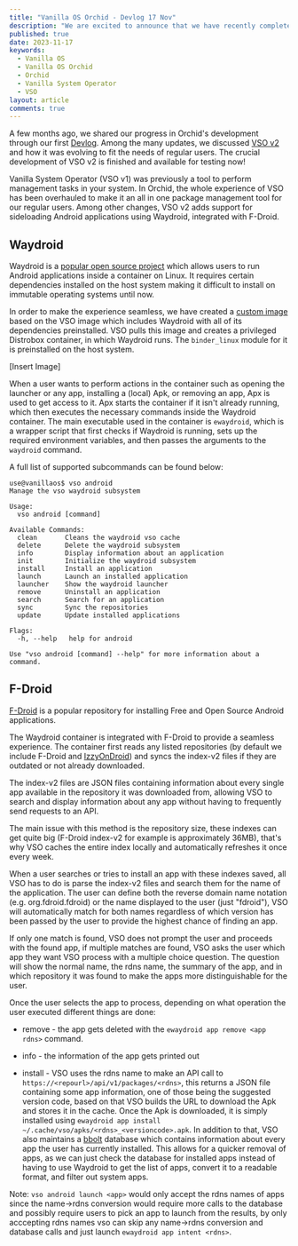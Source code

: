 ```yaml
---
title: "Vanilla OS Orchid - Devlog 17 Nov"
description: "We are excited to announce that we have recently completed the Waydroid integration with F-Droid support in VSO."
published: true
date: 2023-11-17
keywords:
  - Vanilla OS
  - Vanilla OS Orchid
  - Orchid
  - Vanilla System Operator
  - VSO
layout: article
comments: true
---
```


A few months ago, we shared our progress in Orchid's development through our first [Devlog](https://vanillaos.org/blog/article/2023-06-11/vanilla-os-orchid---devlog-11-jun). Among the many updates, we discussed [VSO v2](https://vanillaos.org/blog/article/2023-06-11/vanilla-os-orchid---devlog-11-jun#vso-as-a-system-package-manager) and how it was evolving to fit the needs of regular users. The crucial development of VSO v2 is finished and available for testing now!

Vanilla System Operator (VSO v1) was previously a tool to perform management tasks in your system. In Orchid, the whole experience of VSO has been overhauled to make it an all in one package management tool for our regular users. Among other changes, VSO v2 adds support for sideloading Android applications using Waydroid, integrated with F-Droid.

## Waydroid

Waydroid is a [popular open source project](https://waydro.id) which allows users to run Android applications inside a container on Linux. It requires certain dependencies installed on the host system making it difficult to install on immutable operating systems until now.

In order to make the experience seamless, we have created a [custom image](https://github.com/Vanilla-OS/waydroid-image) based on the VSO image which includes Waydroid with all of its dependencies preinstalled. VSO pulls this image and creates a privileged Distrobox container, in which Waydroid runs. The `binder_linux` module for it is preinstalled on the host system.

[Insert Image]

When a user wants to perform actions in the container such as opening the launcher or any app, installing a (local) Apk, or removing an app, Apx is used to get access to it. Apx starts the container if it isn't already running, which then executes the necessary commands inside the Waydroid container. The main executable used in the container is `ewaydroid`, which is a wrapper script that first checks if Waydroid is running, sets up the required environment variables, and then passes the arguments to the `waydroid` command.

A full list of supported subcommands can be found below:

```shell
use@vanillaos$ vso android
Manage the vso waydroid subsystem

Usage:
  vso android [command]

Available Commands:
  clean       Cleans the waydroid vso cache
  delete      Delete the waydroid subsystem
  info        Display information about an application
  init        Initialize the waydroid subsystem
  install     Install an application
  launch      Launch an installed application
  launcher    Show the waydroid launcher
  remove      Uninstall an application
  search      Search for an application
  sync        Sync the repositories
  update      Update installed applications

Flags:
  -h, --help   help for android

Use "vso android [command] --help" for more information about a command.
```

## F-Droid

[F-Droid](https://f-droid.org/) is a popular repository for installing Free and Open Source Android applications.

The Waydroid container is integrated with F-Droid to provide a seamless experience. The container first reads any listed repositories (by default we include F-Droid and [IzzyOnDroid](https://apt.izzysoft.de/fdroid/)) and syncs the index-v2 files if they are outdated or not already downloaded.

The index-v2 files are JSON files containing information about every single app available in the repository it was downloaded from, allowing VSO to search and display information about any app without having to frequently send requests to an API.

The main issue with this method is the repository size, these indexes can get quite big (F-Droid index-v2 for example is approximately 36MB), that's why VSO caches the entire index locally and automatically refreshes it once every week.

When a user searches or tries to install an app with these indexes saved, all VSO has to do is parse the index-v2 files and search them for the name of the application. The user can define both the reverse domain name notation (e.g. org.fdroid.fdroid) or the name displayed to the user (just "fdroid"), VSO will automatically match for both names regardless of which version has been passed by the user to provide the highest chance of finding an app.

If only one match is found, VSO does not prompt the user and proceeds with the found app, if multiple matches are found, VSO asks the user which app they want VSO process with a multiple choice question. The question will show the normal name, the rdns name, the summary of the app, and in which repository it was found to make the apps more distinguishable for the user.

Once the user selects the app to process, depending on what operation the user executed different things are done:

- remove - the app gets deleted with the `ewaydroid app remove <app rdns>` command.

- info - the information of the app gets printed out

- install - VSO uses the rdns name to make an API call to `https://<repourl>/api/v1/packages/<rdns>`, this returns a JSON file containing some app information, one of those being the suggested version code, based on that VSO builds the URL to download the Apk and stores it in the cache. Once the Apk is downloaded, it is simply installed using `ewaydroid app install ~/.cache/vso/apks/<rdns>_<versioncode>.apk`. In addition to that, VSO also maintains a [bbolt](https://pkg.go.dev/go.etcd.io/bbolt) database which contains information about every app the user has currently installed. This allows for a quicker removal of apps, as we can just check the database for installed apps instead of having to use Waydroid to get the list of apps, convert it to a readable format, and filter out system apps.

Note: `vso android launch <app>` would only accept the rdns names of apps since the name->rdns conversion would require more calls to the database and possibly require users to pick an app to launch from the results, by only acccepting rdns names vso can skip any name->rdns conversion and database calls and just launch `ewaydroid app intent <rdns>`.
